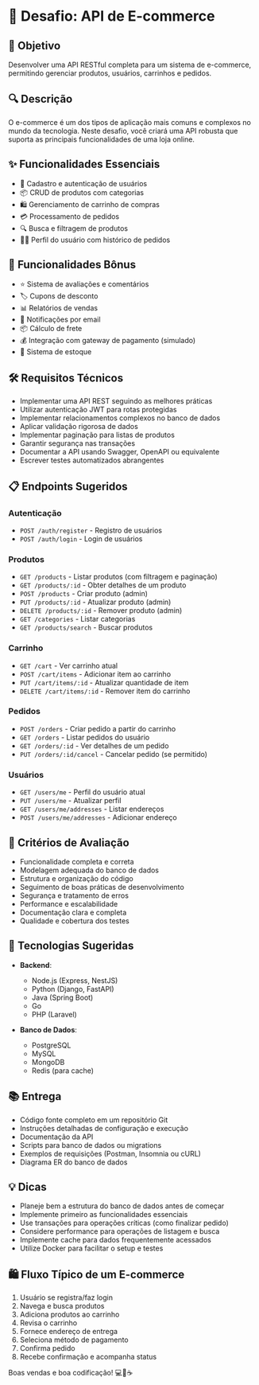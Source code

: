 # 🛒 Desafio: API de E-commerce

## 🎯 Objetivo

Desenvolver uma API RESTful completa para um sistema de e-commerce, permitindo gerenciar produtos, usuários, carrinhos e pedidos.

## 🔍 Descrição

O e-commerce é um dos tipos de aplicação mais comuns e complexos no mundo da tecnologia. Neste desafio, você criará uma API robusta que suporta as principais funcionalidades de uma loja online.

## ✨ Funcionalidades Essenciais

- 👤 Cadastro e autenticação de usuários
- 📦 CRUD de produtos com categorias
- 🛍️ Gerenciamento de carrinho de compras
- 💳 Processamento de pedidos
- 🔍 Busca e filtragem de produtos
- 👨‍💼 Perfil do usuário com histórico de pedidos

## 🌟 Funcionalidades Bônus

- ⭐ Sistema de avaliações e comentários
- 🏷️ Cupons de desconto
- 📊 Relatórios de vendas
- 📨 Notificações por email
- 📦 Cálculo de frete
- 💰 Integração com gateway de pagamento (simulado)
- 🔄 Sistema de estoque

## 🛠️ Requisitos Técnicos

- Implementar uma API REST seguindo as melhores práticas
- Utilizar autenticação JWT para rotas protegidas
- Implementar relacionamentos complexos no banco de dados
- Aplicar validação rigorosa de dados
- Implementar paginação para listas de produtos
- Garantir segurança nas transações
- Documentar a API usando Swagger, OpenAPI ou equivalente
- Escrever testes automatizados abrangentes

## 📋 Endpoints Sugeridos

### Autenticação
- `POST /auth/register` - Registro de usuários
- `POST /auth/login` - Login de usuários

### Produtos
- `GET /products` - Listar produtos (com filtragem e paginação)
- `GET /products/:id` - Obter detalhes de um produto
- `POST /products` - Criar produto (admin)
- `PUT /products/:id` - Atualizar produto (admin)
- `DELETE /products/:id` - Remover produto (admin)
- `GET /categories` - Listar categorias
- `GET /products/search` - Buscar produtos

### Carrinho
- `GET /cart` - Ver carrinho atual
- `POST /cart/items` - Adicionar item ao carrinho
- `PUT /cart/items/:id` - Atualizar quantidade de item
- `DELETE /cart/items/:id` - Remover item do carrinho

### Pedidos
- `POST /orders` - Criar pedido a partir do carrinho
- `GET /orders` - Listar pedidos do usuário
- `GET /orders/:id` - Ver detalhes de um pedido
- `PUT /orders/:id/cancel` - Cancelar pedido (se permitido)

### Usuários
- `GET /users/me` - Perfil do usuário atual
- `PUT /users/me` - Atualizar perfil
- `GET /users/me/addresses` - Listar endereços
- `POST /users/me/addresses` - Adicionar endereço

## 📝 Critérios de Avaliação

- Funcionalidade completa e correta
- Modelagem adequada do banco de dados
- Estrutura e organização do código
- Seguimento de boas práticas de desenvolvimento
- Segurança e tratamento de erros
- Performance e escalabilidade
- Documentação clara e completa
- Qualidade e cobertura dos testes

## 🚀 Tecnologias Sugeridas

- **Backend**:
  - Node.js (Express, NestJS)
  - Python (Django, FastAPI)
  - Java (Spring Boot)
  - Go
  - PHP (Laravel)

- **Banco de Dados**:
  - PostgreSQL
  - MySQL
  - MongoDB
  - Redis (para cache)

## 📚 Entrega

- Código fonte completo em um repositório Git
- Instruções detalhadas de configuração e execução
- Documentação da API
- Scripts para banco de dados ou migrations
- Exemplos de requisições (Postman, Insomnia ou cURL)
- Diagrama ER do banco de dados

## 💡 Dicas

- Planeje bem a estrutura do banco de dados antes de começar
- Implemente primeiro as funcionalidades essenciais
- Use transações para operações críticas (como finalizar pedido)
- Considere performance para operações de listagem e busca
- Implemente cache para dados frequentemente acessados
- Utilize Docker para facilitar o setup e testes

## 🛍️ Fluxo Típico de um E-commerce

1. Usuário se registra/faz login
2. Navega e busca produtos
3. Adiciona produtos ao carrinho
4. Revisa o carrinho
5. Fornece endereço de entrega
6. Seleciona método de pagamento
7. Confirma pedido
8. Recebe confirmação e acompanha status

Boas vendas e boa codificação! 💻🛒☕

